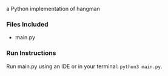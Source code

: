 a Python implementation of hangman

### Files Included
- main.py

### Run Instructions
Run main.py using an IDE or in your terminal: ```python3 main.py```.
